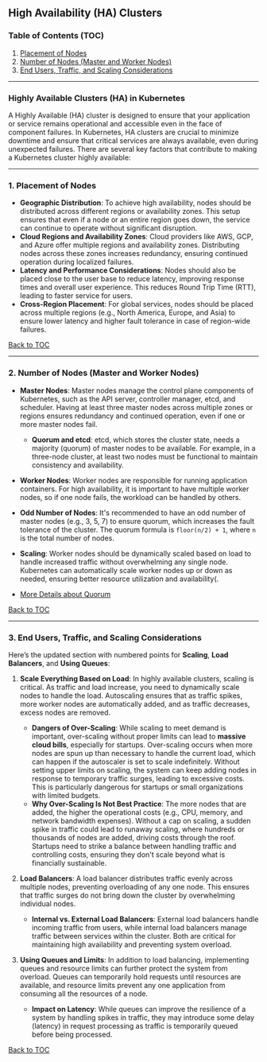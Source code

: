 ## High Availability (HA) Clusters

### **Table of Contents (TOC)**

1. [Placement of Nodes](#1-placement-of-nodes)  
2. [Number of Nodes (Master and Worker Nodes)](#2-number-of-nodes-master-and-worker-nodes)  
3. [End Users, Traffic, and Scaling Considerations](#3-end-users-traffic-and-scaling-considerations)  

---

### **Highly Available Clusters (HA) in Kubernetes**

A Highly Available (HA) cluster is designed to ensure that your application or service remains operational and accessible even in the face of component failures. In Kubernetes, HA clusters are crucial to minimize downtime and ensure that critical services are always available, even during unexpected failures. There are several key factors that contribute to making a Kubernetes cluster highly available:

---

### 1. **Placement of Nodes**  
   - **Geographic Distribution**: To achieve high availability, nodes should be distributed across different regions or availability zones. This setup ensures that even if a node or an entire region goes down, the service can continue to operate without significant disruption.
   - **Cloud Regions and Availability Zones**: Cloud providers like AWS, GCP, and Azure offer multiple regions and availability zones. Distributing nodes across these zones increases redundancy, ensuring continued operation during localized failures.
   - **Latency and Performance Considerations**: Nodes should also be placed close to the user base to reduce latency, improving response times and overall user experience. This reduces Round Trip Time (RTT), leading to faster service for users.
   - **Cross-Region Placement**: For global services, nodes should be placed across multiple regions (e.g., North America, Europe, and Asia) to ensure lower latency and higher fault tolerance in case of region-wide failures.

   [Back to TOC](#table-of-contents-toc)

---

### 2. **Number of Nodes (Master and Worker Nodes)**  
   - **Master Nodes**: Master nodes manage the control plane components of Kubernetes, such as the API server, controller manager, etcd, and scheduler. Having at least three master nodes across multiple zones or regions ensures redundancy and continued operation, even if one or more master nodes fail.
     - **Quorum and etcd**: etcd, which stores the cluster state, needs a majority (quorum) of master nodes to be available. For example, in a three-node cluster, at least two nodes must be functional to maintain consistency and availability. 
   - **Worker Nodes**: Worker nodes are responsible for running application containers. For high availability, it is important to have multiple worker nodes, so if one node fails, the workload can be handled by others.
   - **Odd Number of Nodes**: It's recommended to have an odd number of master nodes (e.g., 3, 5, 7) to ensure quorum, which increases the fault tolerance of the cluster. The quorum formula is `floor(n/2) + 1`, where `n` is the total number of nodes.
   - **Scaling**: Worker nodes should be dynamically scaled based on load to handle increased traffic without overwhelming any single node. Kubernetes can automatically scale worker nodes up or down as needed, ensuring better resource utilization and availability(.

   - [More Details about Quorum](https://github.com/rgitrepo/kubernetes-beginner-to-pro/blob/main/docs/day2/etcd.md#number-of-nodes-and-quorum)
  

   [Back to TOC](#table-of-contents-toc)

---

### 3. **End Users, Traffic, and Scaling Considerations**  
Here’s the updated section with numbered points for **Scaling**, **Load Balancers**, and **Using Queues**:

   1. **Scale Everything Based on Load**: In highly available clusters, scaling is critical. As traffic and load increase, you need to dynamically scale nodes to handle the load. Autoscaling ensures that as traffic spikes, more worker nodes are automatically added, and as traffic decreases, excess nodes are removed.
      - **Dangers of Over-Scaling**: While scaling to meet demand is important, over-scaling without proper limits can lead to **massive cloud bills**, especially for startups. Over-scaling occurs when more nodes are spun up than necessary to handle the current load, which can happen if the autoscaler is set to scale indefinitely. Without setting upper limits on scaling, the system can keep adding nodes in response to temporary traffic surges, leading to excessive costs. This is particularly dangerous for startups or small organizations with limited budgets.
      - **Why Over-Scaling Is Not Best Practice**: The more nodes that are added, the higher the operational costs (e.g., CPU, memory, and network bandwidth expenses). Without a cap on scaling, a sudden spike in traffic could lead to runaway scaling, where hundreds or thousands of nodes are added, driving costs through the roof. Startups need to strike a balance between handling traffic and controlling costs, ensuring they don't scale beyond what is financially sustainable.

   2. **Load Balancers**: A load balancer distributes traffic evenly across multiple nodes, preventing overloading of any one node. This ensures that traffic surges do not bring down the cluster by overwhelming individual nodes.
      - **Internal vs. External Load Balancers**: External load balancers handle incoming traffic from users, while internal load balancers manage traffic between services within the cluster. Both are critical for maintaining high availability and preventing system overload.

   3. **Using Queues and Limits**: In addition to load balancing, implementing queues and resource limits can further protect the system from overload. Queues can temporarily hold requests until resources are available, and resource limits prevent any one application from consuming all the resources of a node.
      - **Impact on Latency**: While queues can improve the resilience of a system by handling spikes in traffic, they may introduce some delay (latency) in request processing as traffic is temporarily queued before being processed.

   [Back to TOC](#table-of-contents-toc)



